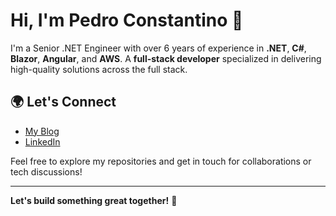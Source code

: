 # Hi, I'm Pedro Constantino 👋

I'm a Senior .NET Engineer with over 6 years of experience in **.NET**, **C#**, **Blazor**, **Angular**, and **AWS**. A **full-stack developer** specialized in delivering high-quality solutions across the full stack.

## 🌍 Let's Connect

- [My Blog](https://pedrocons.com/)
- [LinkedIn](https://www.linkedin.com/in/pedro-cons/)

Feel free to explore my repositories and get in touch for collaborations or tech discussions!

---

**Let's build something great together!** 🚀
